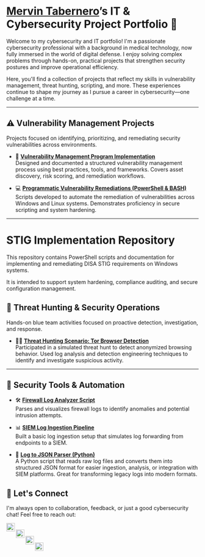 # [Mervin Tabernero](https://www.linkedin.com/in/mervintab/)’s IT & Cybersecurity Project Portfolio 🔐

Welcome to my cybersecurity and IT portfolio! I'm a passionate cybersecurity professional with a background in medical technology, now fully immersed in the world of digital defense. I enjoy solving complex problems through hands-on, practical projects that strengthen security postures and improve operational efficiency.

Here, you'll find a collection of projects that reflect my skills in vulnerability management, threat hunting, scripting, and more. These experiences continue to shape my journey as I pursue a career in cybersecurity—one challenge at a time.

---

## ⚠️ Vulnerability Management Projects

Projects focused on identifying, prioritizing, and remediating security vulnerabilities across environments.

- 🔧 **[Vulnerability Management Program Implementation](https://github.com/mervintab/vulnerability-management-program)**  
  Designed and documented a structured vulnerability management process using best practices, tools, and frameworks. Covers asset discovery, risk scoring, and remediation workflows.

- 💻 **[Programmatic Vulnerability Remediations (PowerShell & BASH)](https://github.com/joshcybertest/programmatic-vulnerability-remediations)**  
  Scripts developed to automate the remediation of vulnerabilities across Windows and Linux systems. Demonstrates proficiency in secure scripting and system hardening.

---
# STIG Implementation Repository

This repository contains PowerShell scripts and documentation for implementing and remediating DISA STIG requirements on Windows systems. 

It is intended to support system hardening, compliance auditing, and secure configuration management.

## 🚨 Threat Hunting & Security Operations

Hands-on blue team activities focused on proactive detection, investigation, and response.

- 🕵️‍♂️ **[Threat Hunting Scenario: Tor Browser Detection](https://github.com/mervintab/threat-hunting-scenarios)**  
  Participated in a simulated threat hunt to detect anonymized browsing behavior. Used log analysis and detection engineering techniques to identify and investigate suspicious activity.

---

## 🔐 Security Tools & Automation

- 🛠️ **[Firewall Log Analyzer Script](https://github.com/mervintab/scripts-public/tree/main/firewall_log_analyzer)**  
  Parses and visualizes firewall logs to identify anomalies and potential intrusion attempts.

- 📊 **[SIEM Log Ingestion Pipeline](https://github.com/mervintab/siem-log-ingestion)**  
  Built a basic log ingestion setup that simulates log forwarding from endpoints to a SIEM.

- 🐍 **[Log to JSON Parser (Python)](https://github.com/mervintab/scripts-public/tree/main/log_to_json_converter)**  
  A Python script that reads raw log files and converts them into structured JSON format for easier ingestion, analysis, or integration with SIEM platforms. Great for transforming legacy logs into modern formats.


## 🤝 Let's Connect

I'm always open to collaboration, feedback, or just a good cybersecurity chat! Feel free to reach out:

[<img align="left" alt="YouTube" width="22px" src="https://cdn.jsdelivr.net/npm/simple-icons@v3/icons/youtube.svg" />][youtube]  
[<img align="left" alt="Twitter" width="22px" src="https://cdn.jsdelivr.net/npm/simple-icons@v3/icons/twitter.svg" />][twitter]  
[<img align="left" alt="LinkedIn" width="22px" src="https://cdn.jsdelivr.net/npm/simple-icons@v3/icons/linkedin.svg" />][linkedin]  
[<img align="left" alt="Instagram" width="22px" src="https://cdn.jsdelivr.net/npm/simple-icons@v3/icons/instagram.svg" />][instagram]

<br/><br/>

[twitter]: https://twitter.com/___________  
[youtube]: https://www.youtube.com/c/___________  
[instagram]: https://www.instagram.com/___________  
[linkedin]: https://linkedin.com/in/mervintab
